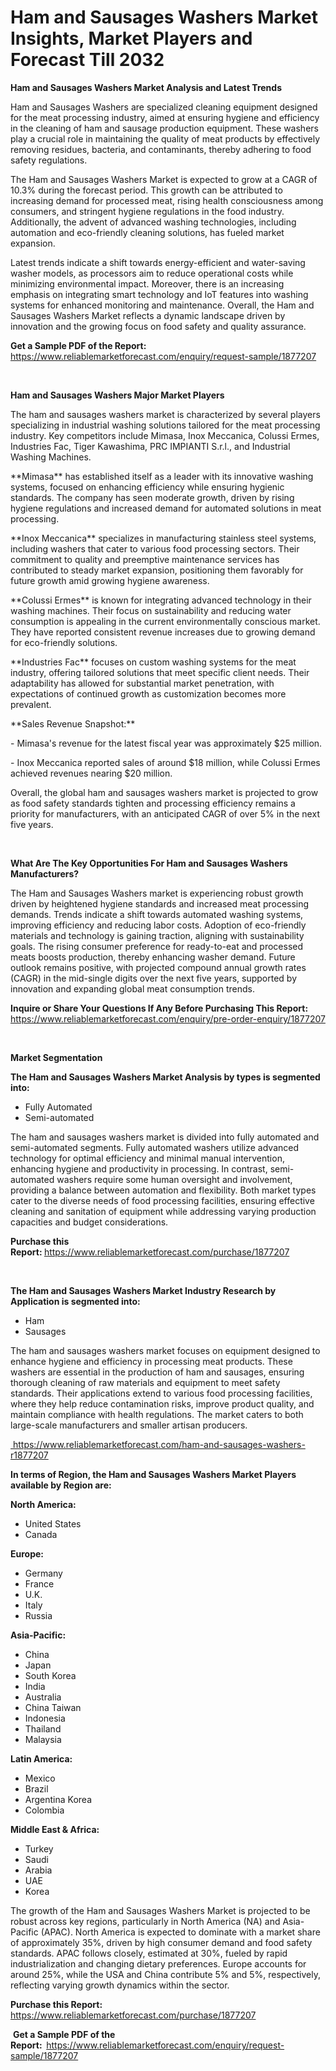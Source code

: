 <p><h1>Ham and Sausages Washers Market Insights, Market Players and Forecast Till 2032</h1></p><p><strong>Ham and Sausages Washers Market Analysis and Latest Trends</strong></p>
<p><p>Ham and Sausages Washers are specialized cleaning equipment designed for the meat processing industry, aimed at ensuring hygiene and efficiency in the cleaning of ham and sausage production equipment. These washers play a crucial role in maintaining the quality of meat products by effectively removing residues, bacteria, and contaminants, thereby adhering to food safety regulations.</p><p>The Ham and Sausages Washers Market is expected to grow at a CAGR of 10.3% during the forecast period. This growth can be attributed to increasing demand for processed meat, rising health consciousness among consumers, and stringent hygiene regulations in the food industry. Additionally, the advent of advanced washing technologies, including automation and eco-friendly cleaning solutions, has fueled market expansion.</p><p>Latest trends indicate a shift towards energy-efficient and water-saving washer models, as processors aim to reduce operational costs while minimizing environmental impact. Moreover, there is an increasing emphasis on integrating smart technology and IoT features into washing systems for enhanced monitoring and maintenance. Overall, the Ham and Sausages Washers Market reflects a dynamic landscape driven by innovation and the growing focus on food safety and quality assurance.</p></p>
<p><strong>Get a Sample PDF of the Report:&nbsp;</strong> <a href="https://www.reliablemarketforecast.com/enquiry/request-sample/1877207?utm_campaign=2747&utm_medium=2&utm_source=Github&utm_content=ia&utm_term=12042025&utm_id=ham-and-sausages-washers">https://www.reliablemarketforecast.com/enquiry/request-sample/1877207</a></p>
<p>&nbsp;</p>
<p><strong>Ham and Sausages Washers Major Market Players</strong></p>
<p><p>The ham and sausages washers market is characterized by several players specializing in industrial washing solutions tailored for the meat processing industry. Key competitors include Mimasa, Inox Meccanica, Colussi Ermes, Industries Fac, Tiger Kawashima, PRC IMPIANTI S.r.l., and Industrial Washing Machines.</p><p>**Mimasa** has established itself as a leader with its innovative washing systems, focused on enhancing efficiency while ensuring hygienic standards. The company has seen moderate growth, driven by rising hygiene regulations and increased demand for automated solutions in meat processing. </p><p>**Inox Meccanica** specializes in manufacturing stainless steel systems, including washers that cater to various food processing sectors. Their commitment to quality and preemptive maintenance services has contributed to steady market expansion, positioning them favorably for future growth amid growing hygiene awareness.</p><p>**Colussi Ermes** is known for integrating advanced technology in their washing machines. Their focus on sustainability and reducing water consumption is appealing in the current environmentally conscious market. They have reported consistent revenue increases due to growing demand for eco-friendly solutions.</p><p>**Industries Fac** focuses on custom washing systems for the meat industry, offering tailored solutions that meet specific client needs. Their adaptability has allowed for substantial market penetration, with expectations of continued growth as customization becomes more prevalent.</p><p>**Sales Revenue Snapshot:** </p><p>- Mimasa's revenue for the latest fiscal year was approximately $25 million. </p><p>- Inox Meccanica reported sales of around $18 million, while Colussi Ermes achieved revenues nearing $20 million.</p><p>Overall, the global ham and sausages washers market is projected to grow as food safety standards tighten and processing efficiency remains a priority for manufacturers, with an anticipated CAGR of over 5% in the next five years.</p></p>
<p>&nbsp;</p>
<p><strong>What Are The Key Opportunities For Ham and Sausages Washers Manufacturers?</strong></p>
<p><p>The Ham and Sausages Washers market is experiencing robust growth driven by heightened hygiene standards and increased meat processing demands. Trends indicate a shift towards automated washing systems, improving efficiency and reducing labor costs. Adoption of eco-friendly materials and technology is gaining traction, aligning with sustainability goals. The rising consumer preference for ready-to-eat and processed meats boosts production, thereby enhancing washer demand. Future outlook remains positive, with projected compound annual growth rates (CAGR) in the mid-single digits over the next five years, supported by innovation and expanding global meat consumption trends.</p></p>
<p><strong>Inquire or Share Your Questions If Any Before Purchasing This Report:</strong> <a href="https://www.reliablemarketforecast.com/enquiry/pre-order-enquiry/1877207?utm_campaign=2747&utm_medium=2&utm_source=Github&utm_content=ia&utm_term=12042025&utm_id=ham-and-sausages-washers">https://www.reliablemarketforecast.com/enquiry/pre-order-enquiry/1877207</a></p>
<p>&nbsp;</p>
<p><strong>Market Segmentation</strong></p>
<p><strong>The Ham and Sausages Washers Market Analysis by types is segmented into:</strong></p>
<p><ul><li>Fully Automated</li><li>Semi-automated</li></ul></p>
<p><p>The ham and sausages washers market is divided into fully automated and semi-automated segments. Fully automated washers utilize advanced technology for optimal efficiency and minimal manual intervention, enhancing hygiene and productivity in processing. In contrast, semi-automated washers require some human oversight and involvement, providing a balance between automation and flexibility. Both market types cater to the diverse needs of food processing facilities, ensuring effective cleaning and sanitation of equipment while addressing varying production capacities and budget considerations.</p></p>
<p><strong>Purchase this Report:&nbsp;</strong><a href="https://www.reliablemarketforecast.com/purchase/1877207?utm_campaign=2747&utm_medium=2&utm_source=Github&utm_content=ia&utm_term=12042025&utm_id=ham-and-sausages-washers">https://www.reliablemarketforecast.com/purchase/1877207</a></p>
<p>&nbsp;</p>
<p><strong>The Ham and Sausages Washers Market Industry Research by Application is segmented into:</strong></p>
<p><ul><li>Ham</li><li>Sausages</li></ul></p>
<p><p>The ham and sausages washers market focuses on equipment designed to enhance hygiene and efficiency in processing meat products. These washers are essential in the production of ham and sausages, ensuring thorough cleaning of raw materials and equipment to meet safety standards. Their applications extend to various food processing facilities, where they help reduce contamination risks, improve product quality, and maintain compliance with health regulations. The market caters to both large-scale manufacturers and smaller artisan producers.</p></p>
<p><a href="https://www.reliablemarketforecast.com/ham-and-sausages-washers-r1877207?utm_campaign=2747&utm_medium=2&utm_source=Github&utm_content=ia&utm_term=12042025&utm_id=ham-and-sausages-washers">&nbsp;https://www.reliablemarketforecast.com/ham-and-sausages-washers-r1877207</a></p>
<p><strong>In terms of Region, the Ham and Sausages Washers Market Players available by Region are:</strong></p>
<p>
    <p> <strong> North America: </strong>
        <ul>
            <li>United States</li>
            <li>Canada</li>
        </ul>
        </p> 
    <p> <strong> Europe: </strong>
        <ul>
            <li>Germany</li>
            <li>France</li>
            <li>U.K.</li>
            <li>Italy</li>
            <li>Russia</li>
        </ul>
        </p> 
    <p> <strong> Asia-Pacific: </strong>
        <ul>
            <li>China</li>
            <li>Japan</li>
            <li>South Korea</li>
            <li>India</li>
            <li>Australia</li>
            <li>China Taiwan</li>
            <li>Indonesia</li>
            <li>Thailand</li>
            <li>Malaysia</li>
        </ul>
        </p> 
    <p> <strong> Latin America: </strong>
        <ul>
            <li>Mexico</li>
            <li>Brazil</li>
            <li>Argentina Korea</li>
            <li>Colombia</li>
        </ul>
        </p> 
    <p> <strong> Middle East & Africa: </strong>
        <ul>
            <li>Turkey</li>
            <li>Saudi</li>
            <li>Arabia</li>
            <li>UAE</li>
            <li>Korea</li>
        </ul>
    </p>
    </p>
<p><p>The growth of the Ham and Sausages Washers Market is projected to be robust across key regions, particularly in North America (NA) and Asia-Pacific (APAC). North America is expected to dominate with a market share of approximately 35%, driven by high consumer demand and food safety standards. APAC follows closely, estimated at 30%, fueled by rapid industrialization and changing dietary preferences. Europe accounts for around 25%, while the USA and China contribute 5% and 5%, respectively, reflecting varying growth dynamics within the sector.</p></p>
<p><strong>Purchase this Report: </strong><a href="https://www.reliablemarketforecast.com/purchase/1877207?utm_campaign=2747&utm_medium=2&utm_source=Github&utm_content=ia&utm_term=12042025&utm_id=ham-and-sausages-washers">https://www.reliablemarketforecast.com/purchase/1877207</a></p>
<p>&nbsp;<strong>Get a Sample PDF of the Report:&nbsp;&nbsp;</strong><a href="https://www.reliablemarketforecast.com/enquiry/request-sample/1877207?utm_campaign=2747&utm_medium=2&utm_source=Github&utm_content=ia&utm_term=12042025&utm_id=ham-and-sausages-washers">https://www.reliablemarketforecast.com/enquiry/request-sample/1877207</a></p>
<p><strong></strong></p>
<p><p></p><p></p><p></p></p>